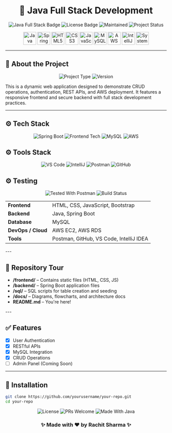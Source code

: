 <h1 align="center">🚀 Java Full Stack Development</h1>

<p align="center">
  <img src="https://img.shields.io/badge/Java-Full%20Stack-blue" alt="Java Full Stack Badge">
  <img src="https://img.shields.io/badge/License-MIT-green.svg" alt="License Badge">
  <img src="https://img.shields.io/badge/Maintained-Yes-brightgreen" alt="Maintained">
  <img src="https://img.shields.io/badge/Status-Active-brightgreen" alt="Project Status">
</p>

<p align="center">
  <img src="https://cdn.jsdelivr.net/gh/devicons/devicon/icons/java/java-original.svg" alt="Java" width="40" height="40"/>
  <img src="https://cdn.jsdelivr.net/gh/devicons/devicon/icons/spring/spring-original.svg" alt="Spring Boot" width="40" height="40"/>
  <img src="https://cdn.jsdelivr.net/gh/devicons/devicon/icons/html5/html5-original.svg" alt="HTML5" width="40" height="40"/>
  <img src="https://cdn.jsdelivr.net/gh/devicons/devicon/icons/css3/css3-original.svg" alt="CSS3" width="40" height="40"/>
  <img src="https://cdn.jsdelivr.net/gh/devicons/devicon/icons/javascript/javascript-original.svg" alt="JavaScript" width="40" height="40"/>
  <img src="https://cdn.jsdelivr.net/gh/devicons/devicon/icons/mysql/mysql-original.svg" alt="MySQL" width="40" height="40"/>
  <img src="https://img.icons8.com/color/48/000000/amazon-web-services.png" alt="AWS" width="40" height="40"/>
  <img src="https://cdn.jsdelivr.net/gh/devicons/devicon/icons/intellij/intellij-original.svg" alt="IntelliJ IDEA" width="40" height="40"/>
  <img src="https://cdn-icons-png.flaticon.com/512/1234/1234609.png" alt="System Design" width="40" height="40"/>
</p>


---

## 📄 About the Project
<p align="center">
<img src="https://img.shields.io/badge/Project-Java%20Full%20Stack-orange" alt="Project Type">
<img src="https://img.shields.io/badge/Version-1.0.0-blue" alt="Version">

</p>

This is a dynamic web application designed to demonstrate CRUD operations, authentication, REST APIs, and AWS deployment. It features a responsive frontend and secure backend with full stack development practices.

---
<h2>⚙️ Tech Stack</h2>

<p align="center">
<img src="https://img.shields.io/badge/Backend-Spring%20Boot-green" alt="Spring Boot">
<img src="https://img.shields.io/badge/Frontend-HTML%2FCSS%2FJS-yellow" alt="Frontend Tech">
<img src="https://img.shields.io/badge/Database-MySQL-lightgrey" alt="MySQL">
<img src="https://img.shields.io/badge/Deployed%20on-AWS-blueviolet" alt="AWS">
</p>

<h2>⚙️ Tools Stack</h2>
<p align="center">
<img src="https://img.shields.io/badge/IDE-VS%20Code-blue" alt="VS Code">
<img src="https://img.shields.io/badge/IDE-IntelliJ%20IDEA-red" alt="IntelliJ">
<img src="https://img.shields.io/badge/API%20Testing-Postman-orange" alt="Postman">
<img src="https://img.shields.io/badge/Version%20Control-Git%2FGitHub-black" alt="GitHub">
</p>

<h2>⚙️ Testing</h2>
<p align="center">
<img src="https://img.shields.io/badge/Tested-With%20Postman-blue" alt="Tested With Postman">
<img src="https://img.shields.io/badge/Build-Automated-green" alt="Build Status">
</p>
<p align="center">
<table>
  <tr>
    <td><strong>Frontend</strong></td>
    <td>HTML, CSS, JavaScript, Bootstrap</td>
  </tr>
  <tr>
    <td><strong>Backend</strong></td>
    <td>Java, Spring Boot</td>
  </tr>
  <tr>
    <td><strong>Database</strong></td>
    <td>MySQL</td>
  </tr>
  <tr>
    <td><strong>DevOps / Cloud</strong></td>
    <td>AWS EC2, AWS RDS</td>
  </tr>
  <tr>
    <td><strong>Tools</strong></td>
    <td>Postman, GitHub, VS Code, IntelliJ IDEA</td>
  </tr>
</table>
</p>
---

## 📁 Repository Tour
<p align="center">
<ul>
  <li><strong>/frontend/</strong> – Contains static files (HTML, CSS, JS)</li>
  <li><strong>/backend/</strong> – Spring Boot application files</li>
  <li><strong>/sql/</strong> – SQL scripts for table creation and seeding</li>
  <li><strong>/docs/</strong> – Diagrams, flowcharts, and architecture docs</li>
  <li><strong>README.md</strong> – You're here!</li>
</ul>
</p>
---

## ✅ Features

- [x] User Authentication
- [x] RESTful APIs
- [x] MySQL Integration
- [x] CRUD Operations
- [ ] Admin Panel (Coming Soon)

---

## 🔧 Installation

```bash
git clone https://github.com/yourusername/your-repo.git
cd your-repo
 ```
<p align="center">
<img src="https://img.shields.io/badge/License-MIT-success" alt="License">
<img src="https://img.shields.io/badge/PRs-Welcome-blueviolet" alt="PRs Welcome">
<img src="https://img.shields.io/badge/Made%20With-Java-informational" alt="Made With Java">


<h3 align="center">✨ Made with ❤️ by Rachit Sharma ✨</h3>
 </p>
